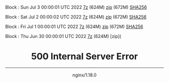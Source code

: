 Block : Sun Jul  3 00:00:01 UTC 2022 [7z](https://transfer.sh/a4VFtA/bootstrap.dat.20220703.7z) (624M) [zip](https://transfer.sh/llCWIo/bootstrap.dat.20220703.zip) (672M) [SHA256](https://transfer.sh/h8Jxrx/sha256.txt)

Block : Sat Jul  2 00:00:02 UTC 2022 [7z](https://transfer.sh/HcpLyC/bootstrap.dat.20220702.7z) (624M) [zip](https://transfer.sh/yLfHMf/bootstrap.dat.20220702.zip) (672M) [SHA256](https://transfer.sh/MEsXGe/sha256.txt)

Block : Fri Jul  1 00:00:01 UTC 2022 [7z](https://transfer.sh/WuDcCv/bootstrap.dat.20220701.7z) (624M) [zip](https://transfer.sh/fEY681/bootstrap.dat.20220701.zip) (672M) [SHA256](https://transfer.sh/beydw1/sha256.txt)

Block : Thu Jun 30 00:00:01 UTC 2022 [7z](https://transfer.sh/0YgC6N/bootstrap.dat.20220630.7z) (624M) [zip](<html>
<head><title>500 Internal Server Error</title></head>
<body>
<center><h1>500 Internal Server Error</h1></center>
<hr><center>nginx/1.18.0</center>
</body>
